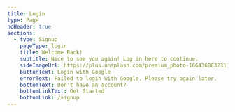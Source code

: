 ```yaml
---
title: Login
type: Page
noHeader: true
sections:
  - type: Signup
    pageType: login
    title: Welcome Back!
    subtitle: Nice to see you again! Log in here to continue.
    sideImageUrl: https://plus.unsplash.com/premium_photo-1664368832311-7fe635e32c7c?q=80&w=687&auto=format&fit=crop&ixlib=rb-4.1.0&ixid=M3wxMjA3fDB8MHxwaG90by1wYWdlfHx8fGVufDB8fHx8fA%3D%3D
    buttonText: Login with Google
    errorText: Failed to login with Google. Please try again later.
    bottomText: Don't have an account?
    bottomLinkText: Get Started
    bottomLink: /signup
---
```

